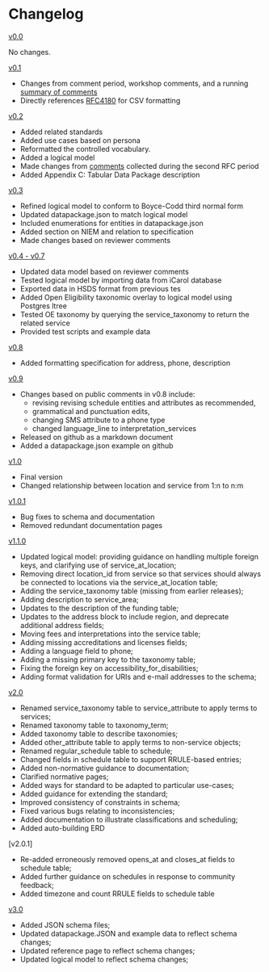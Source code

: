 Changelog
=========

[v0.0](https://docs.google.com/document/d/1RwHkuPeG5cztk-gcofuqsXRxWaTYZeHa8mLjC2doCwk/edit?usp=sharing)

No changes.

[v0.1](https://docs.google.com/document/d/18vdB0DUvBfp6UcYQ78KaMmN3Ei2riThJL48V7TTOHHQ/edit?usp=sharing)

* Changes from comment period, workshop comments, and a running [summary of comments](https://docs.google.com/spreadsheets/d/19Sf7DPMooO6edEm8FcIjSv6VeC1Ar55YDBvLTl-S4dE/edit?usp=sharing)
* Directly references [RFC4180](http://tools.ietf.org/html/rfc4180) for CSV formatting

[v0.2](https://docs.google.com/document/d/1z4jSLCoDIqvkKnazZVH_7qP_5HkcgKhnPJLu1mUZBgA/edit?usp=sharing)

* Added related standards
* Added use cases based on persona
* Reformatted the controlled vocabulary.
* Added a logical model
* Made changes from [comments](https://docs.google.com/spreadsheets/d/19Sf7DPMooO6edEm8FcIjSv6VeC1Ar55YDBvLTl-S4dE/edit?usp=sharing) collected during the second RFC period
* Added Appendix C: Tabular  Data Package description

[v0.3](https://docs.google.com/document/d/1RH89UY7FDndivWNmtQkql4tdRTwYnCZluyu8itp5nTw/edit?usp=sharing)

* Refined logical model to conform to Boyce-Codd third normal form
* Updated datapackage.json to match logical model
* Included enumerations for  entities in datapackage.json
* Added section on NIEM and relation to specification
* Made changes based on reviewer comments

[v0.4 - v0.7](https://docs.google.com/document/d/1xTqNm3ShgL6vQtknMmkCNJeWapekrLxd1qpEa8WiEIk/edit?usp=sharing)

* Updated data model based on reviewer comments
* Tested logical model by importing data from iCarol database
* Exported data in HSDS format from previous tes
* Added Open Eligibility taxonomic overlay to logical model using Postgres ltree
* Tested OE taxonomy by querying the service_taxonomy to return the related service
* Provided test scripts and example data

[v0.8](https://docs.google.com/document/d/1gmNS4pBvkX4cI2wtH3Qco3uGF4LLTq1OJ0Pb_CLuxlk/edit?usp=sharing)

* Added formatting specification for address, phone, description

[v0.9](https://docs.google.com/document/d/1jbgO92cPAUygQI-0_DtLXrdPQKbPNNIkxDr-3WvdFNE/edit?usp=sharing)

* Changes based on public comments in v0.8 include:
    - revising revising schedule entities and attributes  as recommended,
    - grammatical and punctuation edits,
    - changing SMS attribute to a phone type
    - changed language_line to interpretation_services
* Released on github as a markdown document
* Added a datapackage.json example on github

[v1.0](https://docs.google.com/document/d/1dkipRm_YL3K28oTSG-NFZRMHYiv10ZZJzJlakZglOyc/edit?usp=sharing)

* Final version
* Changed relationship between location and service from 1:n to n:m

[v1.0.1](https://github.com/openreferral/specification/issues?utf8=%E2%9C%93&q=is%3Aissue%20milestone%3A%221.0%20Tidy%20Up%22%20)

* Bug fixes to schema and documentation
* Removed redundant documentation pages

[v1.1.0](https://github.com/openreferral/specification/issues?utf8=%E2%9C%93&q=is%3Aissue%20milestone%3A%221.1%20Release%22%20)

* Updated logical model: providing guidance on handling multiple foreign keys, and clarifying use of service_at_location;
* Removing direct location_id from service so that services should always be connected to locations via the service_at_location table;
* Adding the service_taxonomy table (missing from earlier releases);
* Adding description to service_area;
* Updates to the description of the funding table;
* Updates to the address block to include region, and deprecate additional address fields;
* Moving fees and interpretations into the service table;
* Adding missing accreditations and licenses fields;
* Adding a language field to phone;
* Adding a missing primary key to the taxonomy table;
* Fixing the foreign key on accessibility_for_disabilities;
* Adding format validation for URIs and e-mail addresses to the schema;

[v2.0](https://docs.google.com/document/d/1N3Vg_ZOXGkWuF8L2rVpLInXpKtfHgRIcIMA-y_7qPqg/edit)

* Renamed service_taxonomy table to service_attribute to apply terms to services;
* Renamed taxonomy table to taxonomy_term;
* Added taxonomy table to describe taxonomies;
* Added other_attribute table to apply terms to non-service objects;
* Renamed regular_schedule table to schedule;
* Changed fields in schedule table to support RRULE-based entries;
* Added non-normative guidance to documentation; 
* Clarified normative pages;
* Added ways for standard to be adapted to particular use-cases;
* Added guidance for extending the standard;
* Improved consistency of constraints in schema;
* Fixed various bugs relating to inconsistencies;
* Added documentation to illustrate classifications and scheduling;
* Added auto-building ERD

[v2.0.1]

* Re-added erroneously removed opens_at and closes_at fields to schedule table;
* Added further guidance on schedules in response to community feedback;
* Added timezone and count RRULE fields to schedule table

[v3.0](https://github.com/openreferral/specification/milestone/7)

* Added JSON schema files;
* Updated datapackage.JSON and example data to reflect schema changes;
* Updated reference page to reflect schema changes;
* Updated logical model to reflect schema changes;